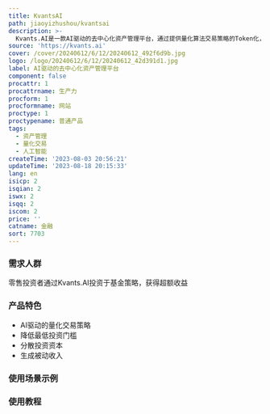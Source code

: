 ```yaml
---
title: KvantsAI
path: jiaoyizhushou/kvantsai
description: >-
  Kvants.AI是一款AI驱动的去中心化资产管理平台，通过提供量化算法交易策略的Token化，为零售投资者提供机会。用户可以通过Kvants.AI投资于基金策略，利用人工智能驱动的交易策略实现超额收益。产品定价详细信息请参考官方网站。
source: 'https://kvants.ai'
cover: /cover/20240612/6/12/20240612_492f6d9b.jpg
logo: /logo/20240612/6/12/20240612_42d391d1.jpg
label: AI驱动的去中心化资产管理平台
component: false
procattr: 1
procattrname: 生产力
procform: 1
procformname: 网站
proctype: 1
proctypename: 普通产品
tags:
  - 资产管理
  - 量化交易
  - 人工智能
createTime: '2023-08-03 20:56:21'
updateTime: '2023-08-18 20:15:33'
lang: en
isicp: 2
isqian: 2
iswx: 2
isqq: 2
iscom: 2
price: ''
catname: 金融
sort: 7703
---
```




### 需求人群
零售投资者通过Kvants.AI投资于基金策略，获得超额收益

### 产品特色
- AI驱动的量化交易策略
- 降低最低投资门槛
- 分散投资资本
- 生成被动收入

### 使用场景示例


### 使用教程


  
